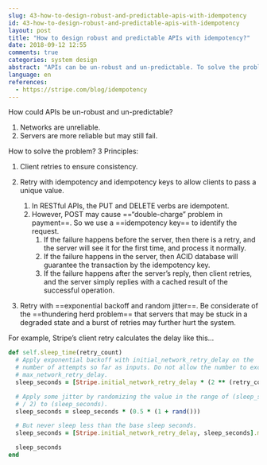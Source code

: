```yaml
---
slug: 43-how-to-design-robust-and-predictable-apis-with-idempotency
id: 43-how-to-design-robust-and-predictable-apis-with-idempotency
layout: post
title: "How to design robust and predictable APIs with idempotency?"
date: 2018-09-12 12:55
comments: true
categories: system design
abstract: "APIs can be un-robust and un-predictable. To solve the problem, three principles should be observed. The client retries to ensure consistency. Retry with idempotency, exponential backoff, and random jitter."
language: en
references:
  - https://stripe.com/blog/idempotency
---
```


How could APIs be un-robust and un-predictable?

1. Networks are unreliable.
2. Servers are more reliable but may still fail.


How to solve the problem? 3 Principles:

1. Client retries to ensure consistency.


2. Retry with idempotency and idempotency keys to allow clients to pass a unique value.

    1. In RESTful APIs, the PUT and DELETE verbs are idempotent.
    2. However, POST may cause ==“double-charge” problem in payment==.  So we use a ==idempotency key== to identify the request.
        1. If the failure happens before the server, then there is a retry, and the server will see it for the first time, and process it normally.
        2. If the failure happens in the server, then ACID database will guarantee the transaction by the idempotency key.
        3. If the failure happens after the server’s reply, then client retries, and the server simply replies with a cached result of the successful operation.


3. Retry with ==exponential backoff and random jitter==. Be considerate of the ==thundering herd problem== that servers that may be stuck in a degraded state and a burst of retries may further hurt the system.

For example, Stripe’s client retry calculates the delay like this...

```ruby
def self.sleep_time(retry_count)
  # Apply exponential backoff with initial_network_retry_delay on the
  # number of attempts so far as inputs. Do not allow the number to exceed
  # max_network_retry_delay.
  sleep_seconds = [Stripe.initial_network_retry_delay * (2 ** (retry_count - 1)), Stripe.max_network_retry_delay].min

  # Apply some jitter by randomizing the value in the range of (sleep_seconds
  # / 2) to (sleep_seconds).
  sleep_seconds = sleep_seconds * (0.5 * (1 + rand()))

  # But never sleep less than the base sleep seconds.
  sleep_seconds = [Stripe.initial_network_retry_delay, sleep_seconds].max

  sleep_seconds
end
```
